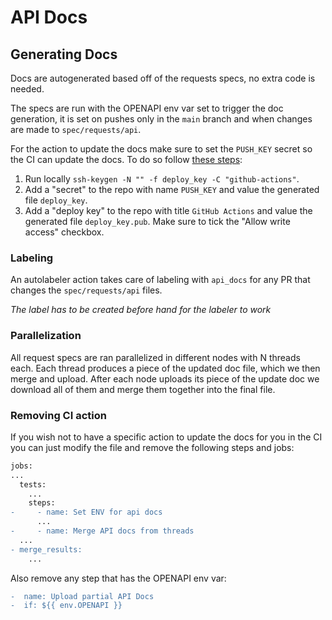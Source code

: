 # API Docs
## Generating Docs
Docs are autogenerated based off of the requests specs, no extra code is needed.

The specs are run with the OPENAPI env var set to trigger the doc generation, it is set on pushes only in the `main` branch and when changes are made to `spec/requests/api`.

For the action to update the docs make sure to set the `PUSH_KEY` secret so the CI can update the docs. To do so follow [these steps](https://stackoverflow.com/a/74563109):
1. Run locally `ssh-keygen -N "" -f deploy_key -C "github-actions"`.
2. Add a "secret" to the repo with name `PUSH_KEY` and value the generated file `deploy_key`.
3. Add a "deploy key" to the repo with title `GitHub Actions` and value the generated file `deploy_key.pub`. Make sure to tick the "Allow write access" checkbox.

### Labeling

An autolabeler action takes care of labeling with `api_docs` for any PR that changes the `spec/requests/api` files.

*The label has to be created before hand for the labeler to work*

### Parallelization
All request specs are ran parallelized in different nodes with N threads each. Each thread produces a piece of the updated doc file, which we then merge and upload. After each node uploads its piece of the update doc we download all of them and merge them together into the final file.

### Removing CI action
If you wish not to have a specific action to update the docs for you in the CI you can just modify the file and remove the following steps and jobs:
```diff
jobs:
...
  tests:
    ...
    steps:
-     - name: Set ENV for api docs
      ...
-     - name: Merge API docs from threads
  ...
- merge_results:
    ...
```
Also remove any step that has the OPENAPI env var:
```diff
-  name: Upload partial API Docs
-  if: ${{ env.OPENAPI }}
```
